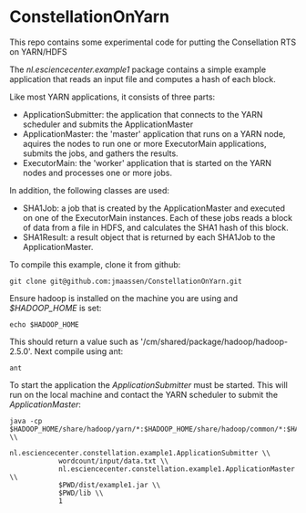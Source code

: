 # ConstellationOnYarn

This repo contains some experimental code for putting the Consellation RTS on YARN/HDFS

The _nl.esciencecenter.example1_ package contains a simple example application that reads an input file and computes a hash of each block.

Like most YARN applications, it consists of three parts: 

- ApplicationSubmitter: the application that connects to the YARN scheduler and submits the ApplicationMaster 
- ApplicationMaster: the 'master' application that runs on a YARN node, aquires the nodes to run one or more ExecutorMain applications, submits the jobs, and gathers the results.
- ExecutorMain: the 'worker' application that is started on the YARN nodes and processes one or more jobs.

In addition, the following classes are used:

- SHA1Job: a job that is created by the ApplicationMaster and executed on one of the ExecutorMain instances. Each of these jobs reads a block of data from a file in HDFS, and calculates the SHA1 hash of this block.
- SHA1Result: a result object that is returned by each SHA1Job to the ApplicationMaster.

To compile this example, clone it from github: 

	git clone git@github.com:jmaassen/ConstellationOnYarn.git

Ensure hadoop is installed on the machine you are using and _$HADOOP_HOME_ is set: 

	echo $HADOOP_HOME

This should return a value such as '/cm/shared/package/hadoop/hadoop-2.5.0'. Next compile using ant:

	ant

To start the application the _ApplicationSubmitter_ must be started. This will run on the local machine and contact the YARN scheduler to submit the _ApplicationMaster_: 

	java -cp $HADOOP_HOME/share/hadoop/yarn/*:$HADOOP_HOME/share/hadoop/common/*:$HADOOP_HOME/share/hadoop/common/lib/*:./dist/example1.jar \\
                nl.esciencecenter.constellation.example1.ApplicationSubmitter \\ 
                wordcount/input/data.txt \\
                nl.esciencecenter.constellation.example1.ApplicationMaster \\ 
                $PWD/dist/example1.jar \\
                $PWD/lib \\
                1






